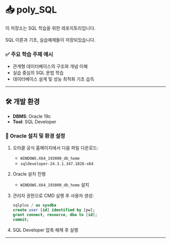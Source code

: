 # 📥 poly_SQL

이 저장소는 SQL 학습을 위한 레포지토리입니다. <br><br>
SQL 이론과 기초, 실습예제들이 저장되있습니다.

### ✅ 주요 학습 주제 예시

- 관계형 데이터베이스의 구조와 개념 이해
- 실습 중심의 SQL 문법 학습
- 데이터베이스 설계 및 성능 최적화 기초 습득

---

## 🛠️ 개발 환경

- **DBMS**: Oracle 19c  
- **Tool**: SQL Developer  

### 🧩 Oracle 설치 및 환경 설정

1. 오라클 공식 홈페이지에서 다음 파일 다운로드:
   - `WINDOWS.X64_193000_db_home`
   - `sqldeveloper-24.3.1.347.1826-x64`

2. Oracle 설치 진행  
   - `WINDOWS.X64_193000_db_home` 설치

3. 관리자 권한으로 CMD 실행 후 사용자 생성:
   ```sql
   sqlplus / as sysdba
   create user [id] identified by [pw];
   grant connect, resource, dba to [id];
   commit;
   ```

4. SQL Developer 압축 해제 후 실행
---


